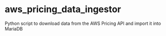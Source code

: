 # aws_pricing_data_ingestor
Python script to download data from the AWS Pricing API and import it into MariaDB
